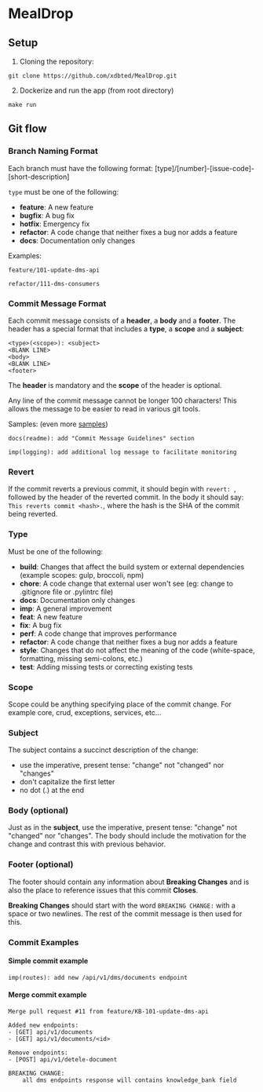 # MealDrop

## Setup
1. Cloning the repository:
```
git clone https://github.com/xdbted/MealDrop.git
```
2. Dockerize and run the app (from root directory)
```
make run
```
## Git flow


### Branch Naming Format

Each branch must have the following format: [type]/[number]-[issue-code]-[short-description]

`type` must be one of the following:

* **feature**: A new feature
* **bugfix**: A bug fix
* **hotfix**: Emergency fix
* **refactor**: A code change that neither fixes a bug nor adds a feature
* **docs**: Documentation only changes


Examples:

`feature/101-update-dms-api`

`refactor/111-dms-consumers`

### Commit Message Format
Each commit message consists of a **header**, a **body** and a **footer**.  The header has a special
format that includes a **type**, a **scope** and a **subject**:

```
<type>(<scope>): <subject>
<BLANK LINE>
<body>
<BLANK LINE>
<footer>
```

The **header** is mandatory and the **scope** of the header is optional.

Any line of the commit message cannot be longer 100 characters! This allows the message to be easier
to read in various git tools.

Samples: (even more [samples](https://gist.github.com/stephenparish/9941e89d80e2bc58a153))
```
docs(readme): add "Commit Message Guidelines" section
```
```
imp(logging): add additional log message to facilitate monitoring
```

### Revert
If the commit reverts a previous commit, it should begin with `revert: `, followed by the header of the reverted commit.
In the body it should say: `This reverts commit <hash>.`, where the hash is the SHA of the commit being reverted.

### Type
Must be one of the following:

* **build**: Changes that affect the build system or external dependencies (example scopes: gulp, broccoli, npm)
* **chore**: A code change that external user won't see (eg: change to .gitignore file or .pylintrc file)
* **docs**: Documentation only changes
* **imp**: A general improvement
* **feat**: A new feature
* **fix**: A bug fix
* **perf**: A code change that improves performance
* **refactor**: A code change that neither fixes a bug nor adds a feature
* **style**: Changes that do not affect the meaning of the code (white-space, formatting, missing semi-colons, etc.)
* **test**: Adding missing tests or correcting existing tests

### Scope
Scope could be anything specifying place of the commit change. For example core, crud, exceptions, services, etc...

### Subject
The subject contains a succinct description of the change:

* use the imperative, present tense: "change" not "changed" nor "changes"
* don't capitalize the first letter
* no dot (.) at the end

### Body (optional)
Just as in the **subject**, use the imperative, present tense: "change" not "changed" nor "changes".
The body should include the motivation for the change and contrast this with previous behavior.

### Footer (optional)
The footer should contain any information about **Breaking Changes** and is also the place to
reference issues that this commit **Closes**.

**Breaking Changes** should start with the word `BREAKING CHANGE:` with a space or two newlines.
The rest of the commit message is then used for this.

### Commit Examples

#### Simple commit example

```
imp(routes): add new /api/v1/dms/documents endpoint
```

#### Merge commit example
```
Merge pull request #11 from feature/KB-101-update-dms-api

Added new endpoints:
- [GET] api/v1/documents
- [GET] api/v1/documents/<id>

Remove endpoints:
- [POST] api/v1/detele-document

BREAKING CHANGE:
    all dms endpoints response will contains knowledge_bank field
```

